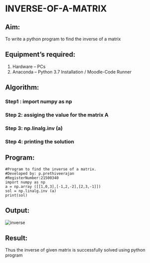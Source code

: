 # INVERSE-OF-A-MATRIX
## Aim:
To write a python program to find the inverse of a matrix
## Equipment’s required:
1. 	Hardware – PCs
2. 	Anaconda – Python 3.7 Installation / Moodle-Code Runner
## Algorithm:
### Step1 : import numpy as np
### Step 2: assiging the value for the matrix A
### Step 3: np.linalg.inv (a) 
### Step 4: printing the solution

## Program:
````
#Program to find the inverse of a matrix.
#Developed by: p.prethiveerajan
#RegisterNumber:21500340
import numpy as np
a = np.array ([[1,0,3],[-1,2,-2],[2,3,-1]])
sol = np.linalg.inv (a) 
print(sol)
````

## Output:

![inverse](https://user-images.githubusercontent.com/94233064/143689911-7435a1a7-bba2-4e85-8d34-3316c6a0ac45.png)

## Result:
Thus the inverse of given matrix is successfully solved using python program

